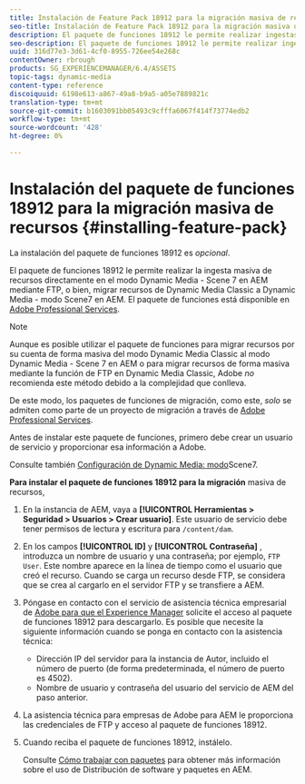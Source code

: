 ```yaml
---
title: Instalación de Feature Pack 18912 para la migración masiva de recursos
seo-title: Instalación de Feature Pack 18912 para la migración masiva de recursos
description: El paquete de funciones 18912 le permite realizar ingestas masivas de recursos mediante FTP o migrar recursos de Dynamic Media Classic a Dynamic Media en AEM. Este paquete de funciones opcional está disponible en la compatibilidad con Adobe.
seo-description: El paquete de funciones 18912 le permite realizar ingestas masivas de recursos mediante FTP o migrar recursos de Dynamic Media Classic a Dynamic Media en AEM. Este paquete de funciones opcional está disponible en la compatibilidad con Adobe.
uuid: 316d77e3-3d61-4cf0-8955-726ee54e268c
contentOwner: rbrough
products: SG_EXPERIENCEMANAGER/6.4/ASSETS
topic-tags: dynamic-media
content-type: reference
discoiquuid: 6198e613-a867-49a8-b9a5-a05e7889821c
translation-type: tm+mt
source-git-commit: b1603091bb05493c9cfffa6067f414f73774edb2
workflow-type: tm+mt
source-wordcount: '428'
ht-degree: 0%

---
```



# Instalación del paquete de funciones 18912 para la migración masiva de recursos {#installing-feature-pack}

La instalación del paquete de funciones 18912 es _opcional_.

El paquete de funciones 18912 le permite realizar la ingesta masiva de recursos directamente en el modo Dynamic Media - Scene 7 en AEM mediante FTP, o bien, migrar recursos de Dynamic Media Classic a Dynamic Media - modo Scene7 en AEM. El paquete de funciones está disponible en [Adobe Professional Services](https://www.adobe.com/experience-cloud/consulting-services.html).

>[!NOTE]
>
>Aunque es posible utilizar el paquete de funciones para migrar recursos por su cuenta de forma masiva del modo Dynamic Media Classic al modo Dynamic Media - Scene 7 en AEM o para migrar recursos de forma masiva mediante la función de FTP en Dynamic Media Classic, Adobe *no* recomienda este método debido a la complejidad que conlleva.
>
>De este modo, los paquetes de funciones de migración, como este, *solo* se admiten como parte de un proyecto de migración a través de [Adobe Professional Services](https://www.adobe.com/experience-cloud/consulting-services.html).

Antes de instalar este paquete de funciones, primero debe crear un usuario de servicio y proporcionar esa información a Adobe.

Consulte también [Configuración de Dynamic Media: modo](https://helpx.adobe.com/experience-manager/6-4/assets/using/config-dms7.html)Scene7.

**Para instalar el paquete de funciones 18912 para la migración** masiva de recursos,

1. En la instancia de AEM, vaya a **[!UICONTROL Herramientas > Seguridad > Usuarios > Crear usuario]**. Este usuario de servicio debe tener permisos de lectura y escritura para `/content/dam`.
1. En los campos **[!UICONTROL ID]** y **[!UICONTROL Contraseña]** , introduzca un nombre de usuario y una contraseña; por ejemplo, `FTP User`. Este nombre aparece en la línea de tiempo como el usuario que creó el recurso. Cuando se carga un recurso desde FTP, se considera que se crea al cargarlo en el servidor FTP y se transfiere a AEM.
1. Póngase en contacto con el servicio de asistencia técnica empresarial de [Adobe para que el Experience Manager](https://helpx.adobe.com/es/contact/enterprise-support.ec.html) solicite el acceso al paquete de funciones 18912 para descargarlo. Es posible que necesite la siguiente información cuando se ponga en contacto con la asistencia técnica:

   * Dirección IP del servidor para la instancia de Autor, incluido el número de puerto (de forma predeterminada, el número de puerto es 4502).
   * Nombre de usuario y contraseña del usuario del servicio de AEM del paso anterior.

1. La asistencia técnica para empresas de Adobe para AEM le proporciona las credenciales de FTP y acceso al paquete de funciones 18912.

1. Cuando reciba el paquete de funciones 18912, instálelo.

   Consulte [Cómo trabajar con paquetes](/help/sites-administering/package-manager.md) para obtener más información sobre el uso de Distribución de software y paquetes en AEM.
